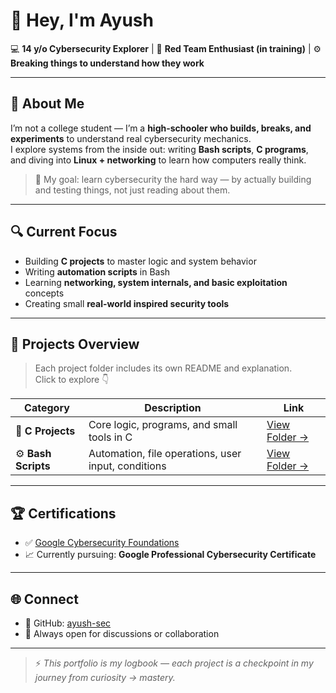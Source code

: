 # 👋 Hey, I'm Ayush  

💻 **14 y/o Cybersecurity Explorer** | 🔐 **Red Team Enthusiast (in training)** | ⚙️ **Breaking things to understand how they work**

---

## 🧠 About Me
I’m not a college student — I’m a **high-schooler who builds, breaks, and experiments** to understand real cybersecurity mechanics.  
I explore systems from the inside out: writing **Bash scripts**, **C programs**, and diving into **Linux + networking** to learn how computers really think.  

> 🚀 My goal: learn cybersecurity the hard way — by actually building and testing things, not just reading about them.

---

## 🔍 Current Focus
- Building **C projects** to master logic and system behavior  
- Writing **automation scripts** in Bash  
- Learning **networking, system internals, and basic exploitation** concepts  
- Creating small **real-world inspired security tools**

---

## 🧩 Projects Overview
> Each project folder includes its own README and explanation.  
> Click to explore 👇

| Category | Description | Link |
|-----------|--------------|------|
| 🧮 **C Projects** | Core logic, programs, and small tools in C | [View Folder →](./Projects/C) |
| ⚙️ **Bash Scripts** | Automation, file operations, user input, conditions | [View Folder →](./Projects/Bash) |

---

## 🏆 Certifications
- ✅ [Google Cybersecurity Foundations](./Achievements/Foundations_of_Cybersecurity.pdf)  
- 📈 Currently pursuing: **Google Professional Cybersecurity Certificate**

---

## 🌐 Connect
- 🐙 GitHub: [ayush-sec](https://github.com/ayush-sec)
- 💬 Always open for discussions or collaboration

---

> ⚡ *This portfolio is my logbook — each project is a checkpoint in my journey from curiosity → mastery.*